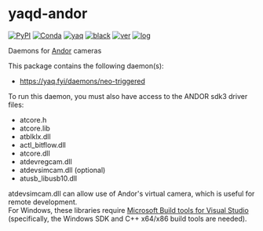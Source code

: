 # yaqd-andor

[![PyPI](https://img.shields.io/pypi/v/yaqd-andor)](https://pypi.org/project/yaqd-andor)
[![Conda](https://img.shields.io/conda/vn/conda-forge/yaqd-andor)](https://anaconda.org/conda-forge/yaqd-andor)
[![yaq](https://img.shields.io/badge/framework-yaq-orange)](https://yaq.fyi/)
[![black](https://img.shields.io/badge/code--style-black-black)](https://black.readthedocs.io/)
[![ver](https://img.shields.io/badge/calver-YYYY.0M.MICRO-blue)](https://calver.org/)
[![log](https://img.shields.io/badge/change-log-informational)](https://gitlab.com/yaq/yaqd-andor/-/blob/master/CHANGELOG.md)

Daemons for [Andor](https://andor.oxinst.com/?gclid=CjwKCAiA4rGCBhAQEiwAelVtiwSRE1kz3nD1g-x6c1ni5svwLkqg7OMvJE5n0CIB8shS2Nnnvrgy4BoCdJcQAvD_BwE) cameras

This package contains the following daemon(s):

- https://yaq.fyi/daemons/neo-triggered

To run this daemon, you must also have access to the ANDOR sdk3 driver files:

- atcore.h
- atcore.lib
- atblklx.dll
- actl_bitflow.dll
- atcore.dll
- atdevregcam.dll
- atdevsimcam.dll (optional)
- atusb_libusb10.dll

atdevsimcam.dll can allow use of Andor's virtual camera, which is useful for remote development.  
For Windows, these libraries require [Microsoft Build tools for Visual Studio](https://visualstudio.microsoft.com/downloads/) (specifically, the Windows SDK and C++ x64/x86 build tools are needed).

